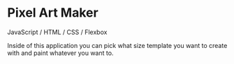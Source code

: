 # Pixel Art Maker

JavaScript / HTML / CSS / Flexbox

Inside of this application you can pick what size template you want to create with and paint whatever you want to.
